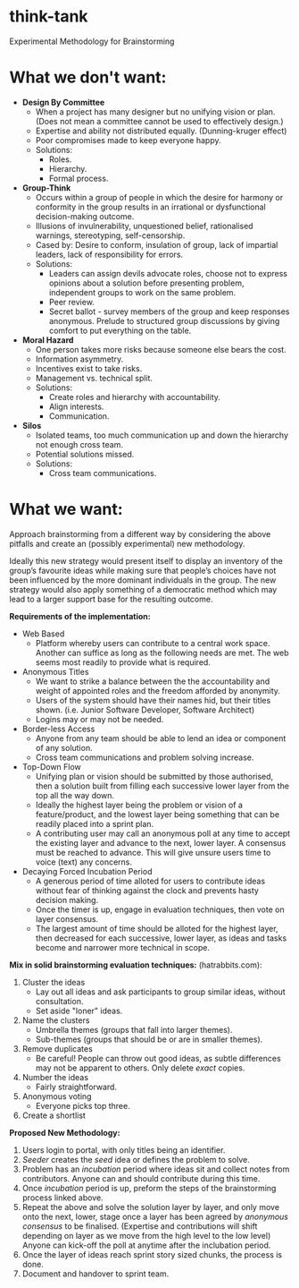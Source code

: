# think-tank
Experimental Methodology for Brainstorming

# What we don't want:
-   **Design By Committee**
    - When a project has many designer but no unifying vision or plan. (Does not mean a committee cannot be used to effectively design.)
    - Expertise and ability not distributed equally. (Dunning-kruger effect)
    - Poor compromises made to keep everyone happy.
    - Solutions: 
        -   Roles. 
        -   Hierarchy.
        -   Formal process.
-   **Group-Think**
    -   Occurs within a group of people in which the desire for harmony or conformity in the group results in an irrational or dysfunctional decision-making outcome.
    -   Illusions of invulnerability, unquestioned belief, rationalised warnings, stereotyping, self-censorship. 
    -   Cased by: Desire to conform, insulation of group, lack of impartial leaders, lack of responsibility for errors. 
    -   Solutions: 
        -   Leaders can assign devils advocate roles, choose not to express opinions about a solution before presenting problem, independent groups to work on the same problem. 
        -   Peer review.
        -   Secret ballot - survey members of the group and keep responses anonymous. Prelude to structured group discussions by giving comfort to put everything on the table.
-   **Moral Hazard**
    -   One person takes more risks because someone else bears the cost. 
    -   Information asymmetry.
    -   Incentives exist to take risks.
    -   Management vs. technical split.
    -   Solutions: 
        -   Create roles and hierarchy with accountability.
        -   Align interests.
        -   Communication.
-   **Silos**
    -   Isolated teams, too much communication up and down the hierarchy not enough cross team. 
    -   Potential solutions missed.
    -   Solutions:
        -   Cross team communications.
# What we want:
Approach brainstorming from a different way by considering the above pitfalls and create an (possibly experimental) new methodology.

Ideally this new strategy would present itself to display an inventory of the group’s favourite ideas while making sure that people’s choices have not been influenced by the more dominant individuals in the group. The new strategy would also apply something of a democratic method which may lead to a larger support base for the resulting outcome.

**Requirements of the implementation:**

-   Web Based
    -   Platform whereby users can contribute to a central work space. Another can suffice as long as the following needs are met. The web seems most readily to provide what is required.
-   Anonymous Titles
    -   We want to strike a balance between the the accountability and weight of appointed roles and the freedom afforded by anonymity.
    -   Users of the system should have their names hid, but their titles shown. (i.e. Junior Software Developer, Software Architect)
    -   Logins may or may not be needed.
-   Border-less Access
    -   Anyone from any team should be able to lend an idea or component of any solution.
    -   Cross team communications and problem solving increase. 
-   Top-Down Flow
    -   Unifying plan or vision should be submitted by those authorised, then a solution built from filling each successive lower layer from the top all the way down.
    -   Ideally the highest layer being the problem or vision of a feature/product, and the lowest layer being something that can be readily placed into a sprint plan. 
    -   A contributing user may call an anonymous poll at any time to accept the existing layer and advance to the next, lower layer. A consensus must be reached to advance. This will give unsure users time to voice (text) any concerns.  
-   Decaying Forced Incubation Period
    -   A generous period of time alloted for users to contribute ideas without fear of thinking against the clock and prevents hasty decision making.
    -   Once the timer is up, engage in evaluation techniques, then vote on layer consensus.
    -   The largest amount of time should be alloted for the highest layer, then decreased for each successive, lower layer, as ideas and tasks become and narrower more technical in scope.

**Mix in solid brainstorming evaluation techniques:** (hatrabbits.com):

1.  Cluster the ideas
    *   Lay out all ideas and ask participants to group similar ideas, without consultation. 
    *   Set aside "loner" ideas.
2.  Name the clusters
    *   Umbrella themes (groups that fall into larger themes).
    *   Sub-themes (groups that should be or are in smaller themes).
3.  Remove duplicates
    *   Be careful! People can throw out good ideas, as subtle differences may not be apparent to others. Only delete *exact* copies.
4.  Number the ideas
    *   Fairly straightforward.
5.  Anonymous voting
    *   Everyone picks top three.
6.  Create a shortlist

**Proposed New Methodology:**

1.   Users login to portal, with only titles being an identifier.
2.   *Seeder* creates the *seed* idea or defines the problem to solve.
3.   Problem has an *incubation* period where ideas sit and collect notes from contributors. Anyone can and should contribute during this time. 
4.   Once *incubation* period is up, preform the steps of the brainstorming process linked above.
5.   Repeat the above and solve the solution layer by layer, and only move onto the next, lower, stage once a layer has been agreed by *anonymous consensus* to be finalised. (Expertise and contributions will shift depending on layer as we move from the high level to the low level) Anyone can kick-off the poll at anytime after the inclubation period.
6.   Once the layer of ideas reach sprint story sized chunks, the process is done. 
7.   Document and handover to sprint team. 
